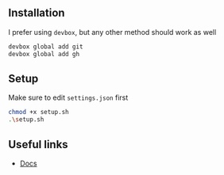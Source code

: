 ## Installation
I prefer using `devbox`, but any other method should work as well
```zsh
devbox global add git
devbox global add gh
```

## Setup
Make sure to edit `settings.json` first
```zsh
chmod +x setup.sh
.\setup.sh
```

## Useful links
- [Docs](https://git-scm.com/)

